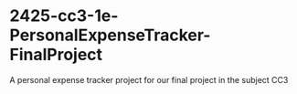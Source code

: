 # 2425-cc3-1e-PersonalExpenseTracker-FinalProject
A personal expense tracker project for our final project in the subject CC3 
